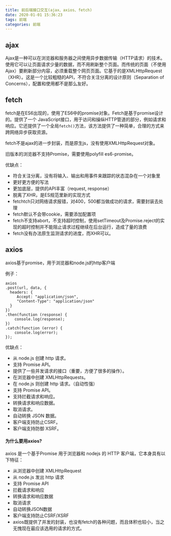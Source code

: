 ```yaml
---
title: 前后端接口交互(ajax、axios、fetch)
date: 2020-01-01 15:36:23
tags: 前端
categories: 前端
---
```


## ajax

Ajax是一种可以在浏览器和服务器之间使用异步数据传输（HTTP请求）的技术。使用它可以让页面请求少量的数据，而不用刷新整个页面。而传统的页面（不使用Ajax）要刷新部分内容，必须重载整个网页页面。它基于的是XMLHttpRequest（XHR）。这是一个比较粗糙的API，不符合关注分离的设计原则（Separation of Concerns），配置和使用都不是那么友好。

## fetch

fetch是在ES6出现的，使用了ES6中的promise对象。Fetch是基于promise设计的。提供了一个 JavaScript接口，用于访问和操纵HTTP管道的部分，例如请求和响应。它还提供了一个全局`fetch()`方法，该方法提供了一种简单，合理的方式来跨网络异步获取资源。

fetch不是ajax的进一步封装，而是原生js，没有使用XMLHttpRequest对象。

旧版本的浏览器不支持Promise，需要使用polyfill es6-promise。

优缺点：

- 符合关注分离，没有将输入、输出和用事件来跟踪的状态混杂在一个对象里
- 更好更方便的写法
- 更加底层，提供的API丰富（request, response）
- 脱离了XHR，是ES规范里新的实现方式
- fetchtch只对网络请求报错，对400，500都当做成功的请求，需要封装去处理
- fetch默认不会带cookie，需要添加配置项
- fetch不支持abort，不支持超时控制，使用setTimeout及Promise.reject的实现的超时控制并不能阻止请求过程继续在后台运行，造成了量的浪费
- fetch没有办法原生监测请求的进度，而XHR可以。

## axios

axios基于promise，用于浏览器和node.js的http客户端

例子：

```
axios
.post(url, data, {
  headers: {
     Accept: "application/json",
     "Content-Type": "application/json"
  }
})
.then(function (response) {
    console.log(response);
})
.catch(function (error) {
    console.log(error);
});
```

优缺点：

- 从 node.js 创建 http 请求。
- 支持 Promise API。
- 提供了一些并发请求的接口（重要，方便了很多的操作）。
- 在浏览器中创建 XMLHttpRequests。
- 在 node.js 则创建 http 请求。（自动性强）
- 支持 Promise API。
- 支持拦截请求和响应。
- 转换请求和响应数据。
- 取消请求。
- 自动转换 JSON 数据。
- 客户端支持防止CSRF。
- 客户端支持防御 XSRF。

#### 为什么要用axios?

axios 是一个基于Promise 用于浏览器和 nodejs 的 HTTP 客户端，它本身具有以下特征：

- 从浏览器中创建 XMLHttpRequest
- 从 node.js 发出 http 请求
- 支持 Promise API
- 拦截请求和响应
- 转换请求和响应数据
- 取消请求
- 自动转换JSON数据
- 客户端支持防止CSRF/XSRF
- axios既提供了并发的封装，也没有fetch的各种问题，而且体积也较小，当之无愧现在最应该选用的请求的方式。